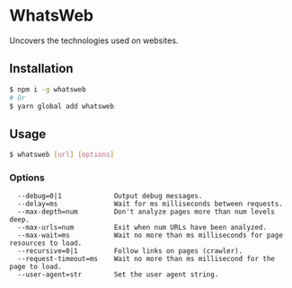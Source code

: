 # WhatsWeb
Uncovers the technologies used on websites.

## Installation

``` bash
$ npm i -g whatsweb
# Or
$ yarn global add whatsweb
```


## Usage

``` bash
$ whatsweb [url] [options]
```

### Options

```
  --debug=0|1             Output debug messages.
  --delay=ms              Wait for ms milliseconds between requests.
  --max-depth=num         Don't analyze pages more than num levels deep.
  --max-urls=num          Exit when num URLs have been analyzed.
  --max-wait=ms           Wait no more than ms milliseconds for page resources to load.
  --recursive=0|1         Follow links on pages (crawler).
  --request-timeout=ms    Wait no more than ms millisecond for the page to load.
  --user-agent=str        Set the user agent string.
```

